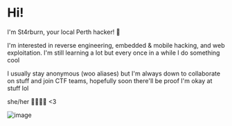# Hi!
I'm St4rburn, your local Perth hacker! 💫

I'm interested in reverse engineering, embedded & mobile hacking, and web exploitation. I'm still learning a lot but every once in a while I do something cool

I usually stay anonymous (woo aliases) but I'm always down to collaborate on stuff and join CTF teams, hopefully soon there'll be proof I'm okay at stuff lol

she/her 🏳️‍🌈🏳️‍⚧️ <3

![image](https://github.com/user-attachments/assets/6fbcdfdb-398b-49f3-9398-5e9e22326a9c)
